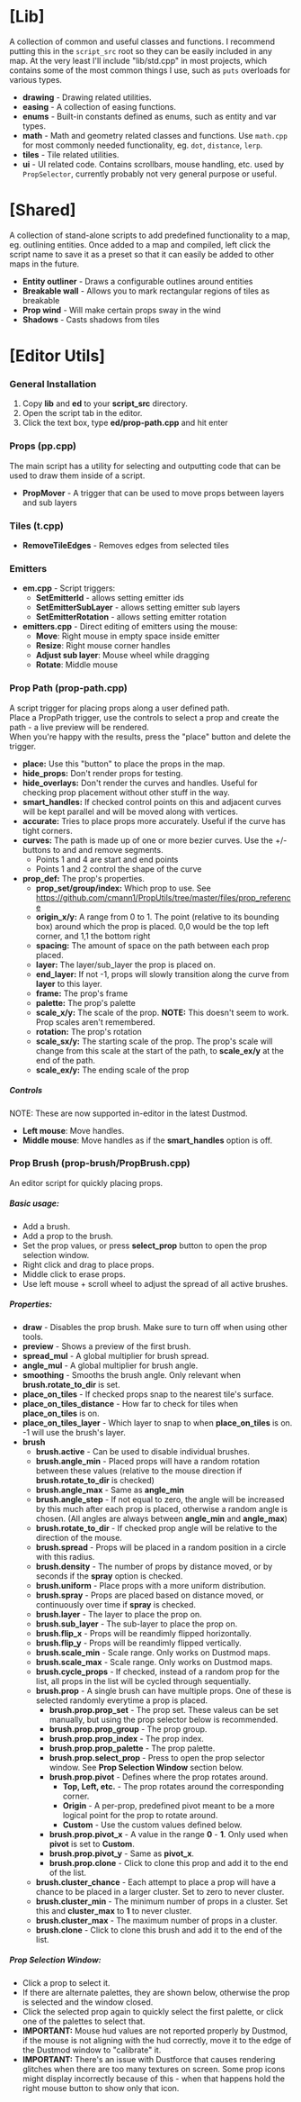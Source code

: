 # [Lib]
A collection of common and useful classes and functions.
I recommend putting this in the `script_src` root so they can be easily included in any map.
At the very least I'll include "lib/std.cpp" in most projects, which contains some of the most common things I use, such as `puts` overloads for various types.

- **drawing** - Drawing related utilities.
- **easing** - A collection of easing functions.
- **enums** - Built-in constants defined as enums, such as entity and var types.
- **math** - Math and geometry related classes and functions. Use `math.cpp` for most commonly needed functionality, eg. `dot`, `distance`, `lerp`.
- **tiles** - Tile related utilities.
- **ui** - UI related code. Contains scrollbars, mouse handling, etc. used by `PropSelector`, currently probably not very general purpose or useful.

# [Shared]
A collection of stand-alone scripts to add predefined functionality to a map, eg. outlining entities.
Once added to a map and compiled, left click the script name to save it as a preset so that it can easily be added to other maps in the future.
- **Entity outliner** - Draws a configurable outlines around entities
- **Breakable wall** - Allows you to mark rectangular regions of tiles as breakable
- **Prop wind** - Will make certain props sway in the wind
- **Shadows** - Casts shadows from tiles

# [Editor Utils]

### General Installation
1. Copy **lib**  and **ed** to your **script_src** directory.
2. Open the script tab in the editor.
3. Click the text box, type **ed/prop-path.cpp** and hit enter

### Props (pp.cpp)
The main script has a utility for selecting and outputting code that can be used to draw them inside of a script.
- **PropMover** - A trigger that can be used to move props between layers and sub layers

### Tiles (t.cpp)
- **RemoveTileEdges** - Removes edges from selected tiles

### Emitters
- **em.cpp** - Script triggers:
    - **SetEmitterId** - allows setting emitter ids
    - **SetEmitterSubLayer** - allows setting emitter sub layers
    - **SetEmitterRotation** - allows setting emitter rotation
- **emitters.cpp** - Direct editing of emitters using the mouse:
    - **Move**: Right mouse in empty space inside emitter
    - **Resize**: Right mouse corner handles
    - **Adjust sub layer**: Mouse wheel while dragging
    - **Rotate**: Middle mouse

### Prop Path (prop-path.cpp)
A script trigger for placing props along a user defined path.  
Place a PropPath trigger, use the controls to select a prop and create the path - a live preview will be rendered.  
When you're happy with the results, press the "place" button and delete the trigger.
* **place:** Use this "button" to place the props in the map.
* **hide_props:** Don't render props for testing.
* **hide_overlays:** Don't render the curves and handles. Useful for checking prop placement without other stuff in the way.
* **smart_handles:** If checked control points on this and adjacent curves will be kept parallel and will be moved along with vertices.
* **accurate:** Tries to place props more accurately. Useful if the curve has tight corners.
* **curves:** The path is made up of one or more bezier curves. Use the +/- buttons to and and remove segments.
	* Points 1 and 4 are start and end points
	* Points 1 and 2 control the shape of the curve
* **prop_def:** The prop's properties.
	* **prop_set/group/index:** Which prop to use. See https://github.com/cmann1/PropUtils/tree/master/files/prop_reference
	* **origin_x/y:** A range from 0 to 1. The point (relative to its bounding box) around which the prop is placed. 0,0 would be the top left corner, and 1,1 the bottom right
	* **spacing:** The amount of space on the path between each prop placed.
	* **layer:** The layer/sub_layer the prop is placed on.
	* **end_layer:** If not -1, props will slowly transition along the curve from **layer** to this layer.
	* **frame:** The prop's frame
	* **palette:** The prop's palette
	* **scale_x/y:** The scale of the prop. **NOTE:** This doesn't seem to work. Prop scales aren't remembered.
	* **rotation:** The prop's rotation
	* **scale_sx/y:** The starting scale of the prop. The prop's scale will change from this scale at the start of the path, to **scale_ex/y** at the end of the path.
	* **scale_ex/y:** The ending scale of the prop

##### Controls
NOTE: These are now supported in-editor in the latest Dustmod.
* **Left mouse**: Move handles.
* **Middle mouse**: Move handles as if the **smart_handles** option is off.

### Prop Brush (prop-brush/PropBrush.cpp)
An editor script for quickly placing props.

##### Basic usage:
- Add a brush.
- Add a prop to the brush.
- Set the prop values, or press **select_prop** button to open the prop selection window.
- Right click and drag to place props.
- Middle click to erase props.
- Use left mouse + scroll wheel to adjust the spread of all active brushes.

##### Properties:
- **draw** - Disables the prop brush. Make sure to turn off when using other tools.
- **preview** - Shows a preview of the first brush.
- **spread_mul** - A global multiplier for brush spread.
- **angle_mul** - A global multiplier for brush angle.
- **smoothing** - Smooths the brush angle. Only relevant when **brush.rotate_to_dir** is set.
- **place_on_tiles** - If checked props snap to the nearest tile's surface.
- **place_on_tiles_distance** - How far to check for tiles when **place_on_tiles** is on.
- **place_on_tiles_layer** - Which layer to snap to when **place_on_tiles** is on. -1 will use the brush's layer.
- **brush**
    - **brush.active** - Can be used to disable individual brushes.
    - **brush.angle_min** - Placed props will have a random rotation between these values (relative to the mouse direction if **brush.rotate_to_dir** is checked)
    - **brush.angle_max** - Same as **angle_min**
    - **brush.angle_step** - If not equal to zero, the angle will be increased by this much after each prop is placed, otherwise a random angle is chosen. (All angles are always between **angle_min** and **angle_max**)
    - **brush.rotate_to_dir** - If checked prop angle will be relative to the direction of the mouse.
    - **brush.spread** - Props will be placed in a random position in a circle with this radius.
    - **brush.density** - The number of props by distance moved, or by seconds if the **spray** option is checked.
    - **brush.uniform** - Place props with a more uniform distribution.
    - **brush.spray** - Props are placed based on distance moved, or continuously over time if **spray** is checked.
    - **brush.layer** - The layer to place the prop on.
    - **brush.sub_layer** - The sub-layer to place the prop on.
    - **brush.flip_x** - Props will be reandimly flipped horizontally.
    - **brush.flip_y** - Props will be reandimly flipped vertically.
    - **brush.scale_min** - Scale range. Only works on Dustmod maps.
    - **brush.scale_max** - Scale range. Only works on Dustmod maps.
    - **brush.cycle_props** - If checked, instead of a random prop for the list, all props in the list will be cycled through sequentially.
    - **brush.prop** - A single brush can have multiple props. One of these is selected randomly everytime a prop is placed. 
        - **brush.prop.prop_set** - The prop set. These valeus can be set manually, but using the prop selector below is recommended.
        - **brush.prop.prop_group** - The prop group.
        - **brush.prop.prop_index** - The prop index.
        - **brush.prop.prop_palette** - The prop palette.
        - **brush.prop.select_prop** - Press to open the prop selector window. See **Prop Selection Window** section below.
        - **brush.prop.pivot** - Defines where the prop rotates around.
            - **Top, Left, etc.** - The prop rotates around the corresponding corner.
            - **Origin** - A per-prop, predefined pivot meant to be a more logical point for the prop to rotate around.
            - **Custom** - Use the custom values defined below.
        - **brush.prop.pivot_x** - A value in the range **0** - **1**. Only used when **pivot** is set to **Custom**.
        - **brush.prop.pivot_y** - Same as **pivot_x**.
        - **brush.prop.clone** - Click to clone this prop and add it to the end of the list.
    - **brush.cluster_chance** - Each attempt to place a prop will have a chance to be placed in a larger cluster. Set to zero to never cluster.
    - **brush.cluster_min** - The minimum number of props in a cluster. Set this and **cluster_max** to **1** to never cluster.
    - **brush.cluster_max** - The maximum number of props in a cluster.
    - **brush.clone** - Click to clone this brush and add it to the end of the list.

##### Prop Selection Window:
- Click a prop to select it.
- If there are alternate palettes, they are shown below, otherwise the prop is selected and the window closed.
- Click the selected prop again to quickly select the first palette, or click one of the palettes to select that.
- **IMPORTANT:** Mouse hud values are not reported properly by Dustmod, if the mouse is not aligning with the hud correctly, move it to the edge of the Dustmod window to "calibrate" it.
- **IMPORTANT:** There's an issue with Dustforce that causes rendering glitches when there are too many textures on screen. Some prop icons might display incorrectly because of this - when that happens hold the right mouse button to show only that icon. 

